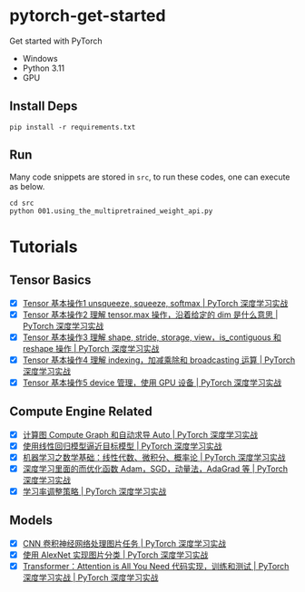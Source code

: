 # pytorch-get-started
Get started with PyTorch

* Windows
* Python 3.11
* GPU

## Install Deps

```
pip install -r requirements.txt
```


## Run

Many code snippets are stored in `src`, to run these codes, one can execute as below.

```
cd src
python 001.using_the_multipretrained_weight_api.py
```

# Tutorials

## Tensor Basics

- [x] [Tensor 基本操作1 unsqueeze, squeeze, softmax | PyTorch 深度学习实战](https://blog.csdn.net/samurais/article/details/145244874)
- [x] [Tensor 基本操作2 理解 tensor.max 操作，沿着给定的 dim 是什么意思 | PyTorch 深度学习实战](https://chatopera.blog.csdn.net/article/details/145297647)
- [x] [Tensor 基本操作3 理解 shape, stride, storage, view，is_contiguous 和 reshape 操作 | PyTorch 深度学习实战](https://chatopera.blog.csdn.net/article/details/145305367)
- [x] [Tensor 基本操作4 理解 indexing，加减乘除和 broadcasting 运算 | PyTorch 深度学习实战](https://blog.csdn.net/samurais/article/details/145314174)
- [x] [Tensor 基本操作5 device 管理，使用 GPU 设备 | PyTorch 深度学习实战](https://chatopera.blog.csdn.net/article/details/145314362)

## Compute Engine Related

- [x] [计算图 Compute Graph 和自动求导 Auto | PyTorch 深度学习实战](https://blog.csdn.net/samurais/article/details/145319886)
- [x] [使用线性回归模型逼近目标模型 | PyTorch 深度学习实战](https://blog.csdn.net/samurais/article/details/145436751)
- [x] [机器学习之数学基础：线性代数、微积分、概率论 | PyTorch 深度学习实战](https://chatopera.blog.csdn.net/article/details/145457385)
- [x] [深度学习里面的而优化函数 Adam，SGD，动量法，AdaGrad 等 | PyTorch 深度学习实战](https://chatopera.blog.csdn.net/article/details/145479603)
- [x] [学习率调整策略 | PyTorch 深度学习实战](https://chatopera.blog.csdn.net/article/details/145488189)

## Models

- [x] [CNN 卷积神经网络处理图片任务 | PyTorch 深度学习实战](https://blog.csdn.net/samurais/article/details/145493782)
- [x] [使用 AlexNet 实现图片分类 | PyTorch 深度学习实战](https://blog.csdn.net/samurais/article/details/145541780)
- [x] [Transformer：Attention is All You Need 代码实现，训练和测试 | PyTorch 深度学习实战 | PyTorch 深度学习实战](https://github.com/hailiang-wang/transformer-pytorch-get-started/)